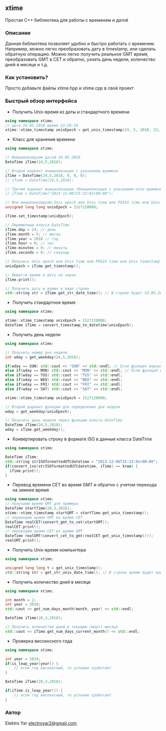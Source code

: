## xtime
Простая C++ библиотека  для работы с временем и датой

### Описание

Данная библиотека позволяет удобно и быстро работать с временем. Например, можно легко преобразовать дату в timestamp, или сделать обратную операцию. Можно легко получить реальное GMT время, преобразовать GMT в CET и обратно, узнать день недели, количество дней в месяце и т.д.

### Как установить?
Просто добавьте файлы xtime.hpp и xtime.cpp в свой проект

### Быстрый обзор интерфейса
+ Получить Unix-время из даты и стандартного времени
```C++
using namespace xtime;
// дата 24.05.2018 время 23:59:59
xtime::xtime_timestamp unixEpoch = get_unix_timestamp(24, 5, 2018, 23, 59, 59);
```
+ Класс для хранения времени
```C++
using namespace xtime;

// Инициализируем датой 24.05.2018
DateTime iTime(24,5,2018);

// Второй вариант инициализации с указанием времени
iTime = DateTime(24,5,2018, 0, 0, 0);
// iTime = DateTime(24,5,2018);

// Третий вариант инициализации (Инициализация с указанием unix-времени в формате ISO)
// iTime = DateTime("2013-12-06T15:23:01+00:00");

// Или инициализируем Unix epoch или Unix time или POSIX time или Unix timestamp
unsigned long long unixEpoch = 1527120000;

iTime.set_timestamp(unixEpoch);

// Переменные класса DateTime
iTime.day = 24; // день
iTime.month = 5; // месяц
iTime.year = 2018 // год
iTime.hour = 0; // час
iTime.minutes = 0; // минуты
iTime.seconds = 0; // секунды

// Получить Unix epoch или Unix time или POSIX time или Unix timestamp 
unixEpoch = iTime.get_timestamp();

// Вывести время и дату на экран
iTime.print();

// Получить дату и время в виде строки
std::string str = iTime.get_str_date_time(); // В строке будет 24.05.2018 00:00:00
```
+ Получить стандартное время
```C++
using namespace xtime;

xtime::xtime_timestamp unixEpoch = 1527120000;
DateTime iTime = convert_timestamp_to_datetime(unixEpoch);
```
+ Получить день недели
```C++
using namespace xtime;

// Получить номер дня недели
int wday = get_weekday(24,5,2018);

if(wday == SUN) std::cout << "SUN" << std::endl; // Если функция вернула 0 или Воскресенье
else if(wday == MON) std::cout << "MON" << std::endl; // Если функция вернула 1 или Понедельник
else if(wday == TUS) std::cout << "TUS" << std::endl;
else if(wday == WED) std::cout << "WED" << std::endl;
else if(wday == FRI) std::cout << "FRI" << std::endl;
else if(wday == SAT) std::cout << "SAT" << std::endl;

xtime::xtime_timestamp unixEpoch = 1527120000;

// Второй вариант функции для определения дня недели
wday = get_weekday(unixEpoch);

// Получить день недели через функцию класса DateTime
DateTime iTime(24,5,2018);
wday = iTime.get_weekday();
```
+ Конвертировать строку в формате ISO в данные класса DateTime
```C++
using namespace xtime;

DateTime iTime;
std::string strISOformattedUTCdatetime = "2013-12-06T15:23:01+00:00";
if(convert_iso(strISOformattedUTCdatetime, iTime) == true) {
  iTime.print();
}
```
+ Перевод времени CET во время GMT и обратно с учетом перехода на зимнее время
```C++
using namespace xtime;
// получаем время GMT для примера
DateTime startTime(20,3,2018);
xtime::xtime_timestamp startGMT = startTime.get_unix_timestamp();
// переводим время GMT во время CET
DateTime realCET(convert_gmt_to_cet(startGMT));
realCET.print();
// переводим время CET во время GMT
DateTime realGMT(convert_cet_to_gmt(realCET.get_unix_timestamp()));
realGMT.print();
```
+ Получить Unix-время компьютера
```C++
using namespace xtime;

unsigned long long t = get_unix_timestamp();
std::string str = get_str_unix_date_time(); // В строке время будет предсталвено как в примере (24.05.2018 00:00:00)
```
+ Получить количество дней в месяце
```C++
using namespace xtime;

int month = 2;
int year = 2018;
std::cout << get_num_days_month(month, year) << std::endl;

DateTime iTime(20,3,2018);

// Получить количество дней в текущем (март) месяце
std::cout << iTime.get_num_days_current_month() << std::endl;
```
+ Проверка високосного года
```C++
using namespace xtime;

int year = 2018;
if(is_leap_year(year)) {
	// если год високосный, то условие сработает
}

DateTime iTime(20,3,2018);

if(iTime.is_leap_year()) {
	// если год високосный, то условие сработает
}
```

### Автор

Elektro Yar [electroyar2@gmail.com](electroyar2@gmail.com)



